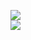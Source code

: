 [![](https://img.shields.io/badge/Made%20With-Github%20Spray-lightgrey.svg?style=for-the-badge&logo=github)](https://github.com/Annihil/github-spray#22452)  
[![](https://i.imgur.com/2DrTn0Z.gif)](https://github.com/Annihil/github-spray)
